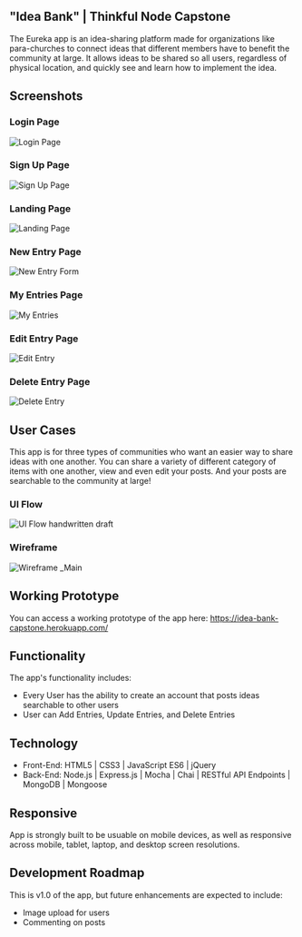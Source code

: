 ## "Idea Bank" | Thinkful Node Capstone
The Eureka app is an idea-sharing platform made for organizations like para-churches to connect ideas that different members have to benefit the community at large. It allows ideas to be shared so all users, regardless of physical location, and quickly see and learn how to implement the idea.

## Screenshots

### Login Page 
![Login Page](github-images/login-pg2.png)  

### Sign Up Page
![Sign Up Page](github-images/signin-pg2.png)

### Landing Page
![Landing Page](github-images/landing-pg2.png)

### New Entry Page
![New Entry Form](github-images/new-post2.png) 

### My Entries Page
![My Entries](github-images/posts2.png)

### Edit Entry Page
![Edit Entry](github-images/edit-post2.png) 

### Delete Entry Page
![Delete Entry](github-images/delete-post2.png)


## User Cases
This app is for three types of communities who want an easier way to share ideas with one another. You can share a variety of different category of items with one another, view and even edit your posts. And your posts are searchable to the community at large!

### UI Flow
![UI Flow handwritten draft](github-images/ui.jpg)

### Wireframe
![Wireframe _Main](github-images/wireframe.jpg)

## Working Prototype
You can access a working prototype of the app here: https://idea-bank-capstone.herokuapp.com/

## Functionality
The app's functionality includes:
* Every User has the ability to create an account that posts ideas searchable to other users
* User can Add Entries, Update Entries, and Delete Entries

## Technology
* Front-End: HTML5 | CSS3 | JavaScript ES6 | jQuery
* Back-End: Node.js | Express.js | Mocha | Chai | RESTful API Endpoints | MongoDB | Mongoose



## Responsive
App is strongly built to be usuable on mobile devices, as well as responsive across mobile, tablet, laptop, and desktop screen resolutions.

## Development Roadmap
This is v1.0 of the app, but future enhancements are expected to include:
* Image upload for users
* Commenting on posts